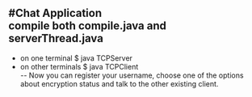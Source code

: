 #Chat Application <br />
compile both compile.java and serverThread.java
--
+ on one terminal $ java TCPServer
+ on other terminals $ java TCPClient <br/>
--
Now you can register your username, choose one of the options about encryption status and talk to the other existing client.
